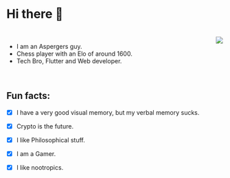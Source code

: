 # Hi there 👋 

<br>

  <img align="right" src="https://github-readme-stats.vercel.app/api?username=Carlosg19&include_all_commits=true&theme=00000000" />
  
  - I am an Aspergers guy.
  - Chess player with an Elo of around 1600.
  - Tech Bro, Flutter and Web developer.
    
  <p></p>
  <p></p>

</br>

## Fun facts:

- [x] ⁢⁣⁡I have a very good visual memory, but my verbal memory sucks.
- [x] Crypto is the future.
- [x] I like Philosophical stuff.
- [x] I am a Gamer.
- [x] I like nootropics.

